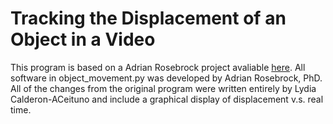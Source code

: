 # Tracking the Displacement of an Object in a Video 

This program is based on a Adrian Rosebrock project avaliable [here](https://www.pyimagesearch.com/2015/09/21/opencv-track-object-movement/#pyis-cta-modal). All software in object_movement.py was developed by Adrian Rosebrock, PhD. All of the changes from the original program were written entirely by Lydia Calderon-ACeituno and include a graphical display of displacement v.s. real time.
